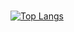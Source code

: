 # 
[![Top Langs](https://github-readme-stats.vercel.app/api/top-langs/?username=notthei
)](https://github.com/anuraghazra/github-readme-stats)
